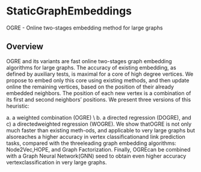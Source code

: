 # StaticGraphEmbeddings
OGRE - Online two-stages embedding method for large graphs

## Overview
OGRE and its variants are fast online two-stages graph embedding algorithms for large graphs. The accuracy of existing embedding, as defined by auxiliary tests, is maximal for a core of high degree vertices. We propose to embed only this core using existing methods, and then update online the remaining vertices, based on the position of their already embedded neighbors. The position of each new vertex is a combination of its first and second neighbors’ positions. We present three versions of this heuristic:

a. a weighted combination (OGRE) \\
b. a directed regression (DOGRE), and c) a directedweighted  regression  (WOGRE).  We  show  thatOGRE is not only much faster than existing meth-ods, and applicable to very large graphs but alsoreaches a higher accuracy in vertex classificationand link prediction tasks, compared with the threeleading graph embedding algorithms: Node2Vec,HOPE, and Graph Factorization. Finally, OGREcan be combined with a Graph Neural Network(GNN) seed to obtain even higher accuracy vertexclassification in very large graphs.
